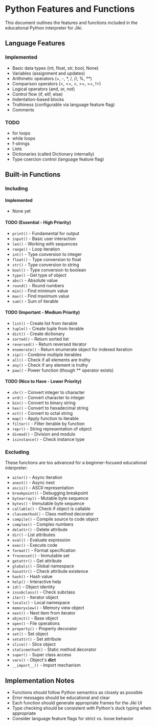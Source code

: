 # Python Features and Functions

This document outlines the features and functions included in the educational Python interpreter for Jiki.

## Language Features

### Implemented

- Basic data types (int, float, str, bool, None)
- Variables (assignment and updates)
- Arithmetic operators (+, -, \*, /, //, %, \*\*)
- Comparison operators (<, <=, >, >=, ==, !=)
- Logical operators (and, or, not)
- Control flow (if, elif, else)
- Indentation-based blocks
- Truthiness (configurable via language feature flag)
- Comments

### TODO

- for loops
- while loops
- f-strings
- Lists
- Dictionaries (called Dictionary internally)
- Type coercion control (language feature flag)

## Built-in Functions

### Including

#### Implemented

- None yet

#### TODO (Essential - High Priority)

- `print()` - Fundamental for output
- `input()` - Basic user interaction
- `len()` - Working with sequences
- `range()` - Loop iteration
- `int()` - Type conversion to integer
- `float()` - Type conversion to float
- `str()` - Type conversion to string
- `bool()` - Type conversion to boolean
- `type()` - Get type of object
- `abs()` - Absolute value
- `round()` - Round numbers
- `min()` - Find minimum value
- `max()` - Find maximum value
- `sum()` - Sum of iterable

#### TODO (Important - Medium Priority)

- `list()` - Create list from iterable
- `tuple()` - Create tuple from iterable
- `dict()` - Create dictionary
- `sorted()` - Return sorted list
- `reversed()` - Return reversed iterator
- `enumerate()` - Return enumerate object for indexed iteration
- `zip()` - Combine multiple iterables
- `all()` - Check if all elements are truthy
- `any()` - Check if any element is truthy
- `pow()` - Power function (though \*\* operator exists)

#### TODO (Nice to Have - Lower Priority)

- `chr()` - Convert integer to character
- `ord()` - Convert character to integer
- `bin()` - Convert to binary string
- `hex()` - Convert to hexadecimal string
- `oct()` - Convert to octal string
- `map()` - Apply function to iterable
- `filter()` - Filter iterable by function
- `repr()` - String representation of object
- `divmod()` - Division and modulo
- `isinstance()` - Check instance type

### Excluding

These functions are too advanced for a beginner-focused educational interpreter:

- `aiter()` - Async iteration
- `anext()` - Async next
- `ascii()` - ASCII representation
- `breakpoint()` - Debugging breakpoint
- `bytearray()` - Mutable byte sequence
- `bytes()` - Immutable byte sequence
- `callable()` - Check if object is callable
- `classmethod()` - Class method decorator
- `compile()` - Compile source to code object
- `complex()` - Complex numbers
- `delattr()` - Delete attribute
- `dir()` - List attributes
- `eval()` - Evaluate expression
- `exec()` - Execute code
- `format()` - Format specification
- `frozenset()` - Immutable set
- `getattr()` - Get attribute
- `globals()` - Global namespace
- `hasattr()` - Check attribute existence
- `hash()` - Hash value
- `help()` - Interactive help
- `id()` - Object identity
- `issubclass()` - Check subclass
- `iter()` - Iterator object
- `locals()` - Local namespace
- `memoryview()` - Memory view object
- `next()` - Next item from iterator
- `object()` - Base object
- `open()` - File operations
- `property()` - Property decorator
- `set()` - Set object
- `setattr()` - Set attribute
- `slice()` - Slice object
- `staticmethod()` - Static method decorator
- `super()` - Super class access
- `vars()` - Object's **dict**
- `__import__()` - Import mechanism

## Implementation Notes

- Functions should follow Python semantics as closely as possible
- Error messages should be educational and clear
- Each function should generate appropriate frames for the Jiki UI
- Type checking should be consistent with Python's duck typing when appropriate
- Consider language feature flags for strict vs. loose behavior
